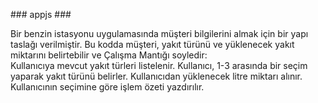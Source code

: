 # ##  a p p j s ###

<p>Bir benzin istasyonu uygulamasında müşteri bilgilerini almak için bir yapı taslağı verilmiştir. Bu kodda müşteri, yakıt türünü ve yüklenecek yakıt miktarını belirtebilir ve Çalışma Mantığı soyledir:<br>
Kullanıcıya mevcut yakıt türleri listelenir.
Kullanıcı, 1-3 arasında bir seçim yaparak yakıt türünü belirler.
Kullanıcıdan yüklenecek litre miktarı alınır.
Kullanıcının seçimine göre işlem özeti yazdırılır.
</p>


 
